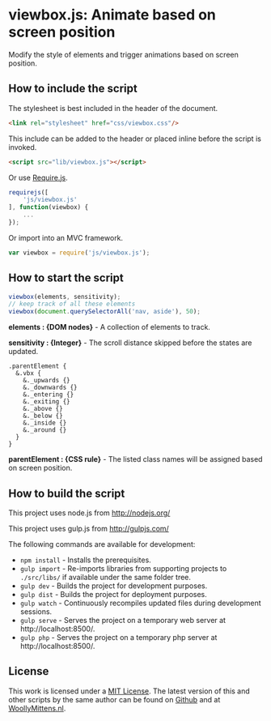# viewbox.js: Animate based on screen position

Modify the style of elements and trigger animations based on screen position.

## How to include the script

The stylesheet is best included in the header of the document.

```html
<link rel="stylesheet" href="css/viewbox.css"/>
```

This include can be added to the header or placed inline before the script is invoked.

```html
<script src="lib/viewbox.js"></script>
```

Or use [Require.js](https://requirejs.org/).

```js
requirejs([
	'js/viewbox.js'
], function(viewbox) {
	...
});
```

Or import into an MVC framework.

```js
var viewbox = require('js/viewbox.js');
```

## How to start the script

```javascript
viewbox(elements, sensitivity);
// keep track of all these elements
viewbox(document.querySelectorAll('nav, aside'), 50);
```

**elements : {DOM nodes}** - A collection of elements to track.

**sensitivity : {Integer}** - The scroll distance skipped before the states are updated.

```less
.parentElement {
  &.vbx {
    &._upwards {}
    &._downwards {}
    &._entering {}
    &._exiting {}
    &._above {}
    &._below {}
    &._inside {}
    &._around {}
  }
}
```

**parentElement : {CSS rule}** - The listed class names will be assigned based on screen position.

## How to build the script

This project uses node.js from http://nodejs.org/

This project uses gulp.js from http://gulpjs.com/

The following commands are available for development:
+ `npm install` - Installs the prerequisites.
+ `gulp import` - Re-imports libraries from supporting projects to `./src/libs/` if available under the same folder tree.
+ `gulp dev` - Builds the project for development purposes.
+ `gulp dist` - Builds the project for deployment purposes.
+ `gulp watch` - Continuously recompiles updated files during development sessions.
+ `gulp serve` - Serves the project on a temporary web server at http://localhost:8500/.
+ `gulp php` - Serves the project on a temporary php server at http://localhost:8500/.

## License

This work is licensed under a [MIT License](https://opensource.org/licenses/MIT). The latest version of this and other scripts by the same author can be found on [Github](https://github.com/WoollyMittens) and at [WoollyMittens.nl](https://www.woollymittens.nl/).
